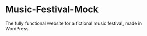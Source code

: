# Music-Festival-Mock
The fully functional website for a fictional music festival, made in WordPress.
